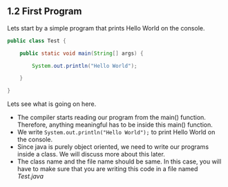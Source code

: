 ## 1.2 First Program

Lets start by a simple program that prints Hello World on the console.

```java
public class Test {

    public static void main(String[] args) {

        System.out.println("Hello World");

    }

}
```

Lets see what is going on here.

* The compiler starts reading our program from the main\(\) function. Therefore, anything meaningful has to be inside this main\(\) function.
* We write `System.out.println("Hello World");` to print Hello World on the console.
* Since java is purely object oriented, we need to write our programs inside a class. We will discuss more about this later.
* The class name and the file name should be same. In this case, you will have to make sure that you are writing this code in a file named _Test.java_